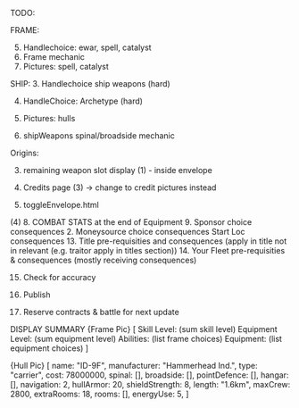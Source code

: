 TODO:

FRAME:

5. Handlechoice: ewar, spell, catalyst
6. Frame mechanic
7. Pictures: spell, catalyst 

SHIP: 3. Handlechoice ship weapons (hard)

4. HandleChoice: Archetype (hard)

7. Pictures: hulls

8. shipWeapons spinal/broadside mechanic

Origins:

3. remaining weapon slot display (1) - inside envelope

4. Credits page (3) -> change to credit pictures instead
5. toggleEnvelope.html

(4) 8. COMBAT STATS at the end of Equipment 9. Sponsor choice consequences 2. Moneysource choice consequences Start Loc consequences 13. Title pre-requisities and consequences (apply in title not in relevant (e.g. traitor apply in titles section)) 14. Your Fleet pre-requisities & consequences (mostly receiving consequences)

15. Check for accuracy

16. Publish

17. Reserve contracts & battle for next update



DISPLAY SUMMARY
{Frame Pic} [
  Skill Level: (sum skill level)
  Equipment Level: (sum equipment level)
  Abilities: (list frame choices)
  Equipment: (list equipment choices)
  ]

{Hull Pic} [
    name: "ID-9F",
    manufacturer: "Hammerhead Ind.",
    type: "carrier",
    cost: 78000000,
    spinal: [],
    broadside: [],
    pointDefence: [],
    hangar: [],
    navigation: 2,
    hullArmor: 20,
    shieldStrength: 8,
    length: "1.6km",
    maxCrew: 2800,
    extraRooms: 18,
    rooms: [],
    energyUse: 5,
]